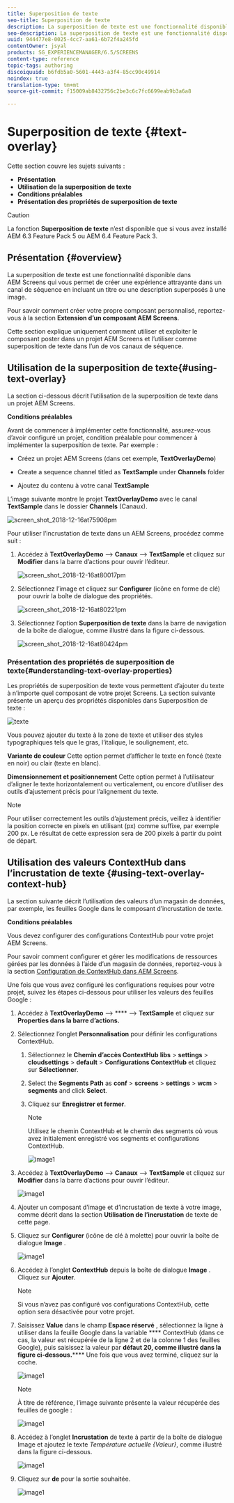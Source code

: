 ```yaml
---
title: Superposition de texte
seo-title: Superposition de texte
description: La superposition de texte est une fonctionnalité disponible dans AEM Screens qui vous permet de créer une expérience attrayante dans un canal de séquence en incluant un titre ou une description superposés à une image. Consultez cette page pour en savoir plus.
seo-description: La superposition de texte est une fonctionnalité disponible dans AEM Screens qui vous permet de créer une expérience attrayante dans un canal de séquence en incluant un titre ou une description superposés à une image. Consultez cette page pour en savoir plus.
uuid: 944477e8-0025-4cc7-aa61-6b72f4a245fd
contentOwner: jsyal
products: SG_EXPERIENCEMANAGER/6.5/SCREENS
content-type: reference
topic-tags: authoring
discoiquuid: b6fdb5a0-5601-4443-a3f4-85cc90c49914
noindex: true
translation-type: tm+mt
source-git-commit: f15009ab8432756c2be3c6c7fc6699eab9b3a6a8

---
```



# Superposition de texte {#text-overlay}

Cette section couvre les sujets suivants :

* **Présentation**
* **Utilisation de la superposition de texte**
* **Conditions préalables**
* **Présentation des propriétés de superposition de texte**

>[!CAUTION]
>
>La fonction **Superposition de texte** n’est disponible que si vous avez installé AEM 6.3 Feature Pack 5 ou AEM 6.4 Feature Pack 3.

## Présentation {#overview}

La superposition de texte est une fonctionnalité disponible dans AEM Screens qui vous permet de créer une expérience attrayante dans un canal de séquence en incluant un titre ou une description superposés à une image.

Pour savoir comment créer votre propre composant personnalisé, reportez-vous à la section **Extension d’un composant AEM Screens**.

Cette section explique uniquement comment utiliser et exploiter le composant poster dans un projet AEM Screens et l’utiliser comme superposition de texte dans l’un de vos canaux de séquence.

## Utilisation de la superposition de texte{#using-text-overlay}

La section ci-dessous décrit l’utilisation de la superposition de texte dans un projet AEM Screens.

**Conditions préalables**

Avant de commencer à implémenter cette fonctionnalité, assurez-vous d’avoir configuré un projet, condition préalable pour commencer à implémenter la superposition de texte. Par exemple :

* Créez un projet AEM Screens (dans cet exemple, **TextOverlayDemo**)

* Create a sequence channel titled as **TextSample** under **Channels** folder

* Ajoutez du contenu à votre canal **TextSample**

L’image suivante montre le projet **TextOverlayDemo** avec le canal **TextSample** dans le dossier **Channels** (Canaux).

![screen_shot_2018-12-16at75908pm](assets/screen_shot_2018-12-16at75908pm.png)

Pour utiliser l’incrustation de texte dans un AEM Screens, procédez comme suit :

1. Accédez à **TextOverlayDemo** —> **Canaux** —> **TextSample** et cliquez sur **Modifier** dans la barre d’actions pour ouvrir l’éditeur.

   ![screen_shot_2018-12-16at80017pm](assets/screen_shot_2018-12-16at80017pm.png)

1. Sélectionnez l’image et cliquez sur **Configurer** (icône en forme de clé) pour ouvrir la boîte de dialogue des propriétés.

   ![screen_shot_2018-12-16at80221pm](assets/screen_shot_2018-12-16at80221pm.png)

1. Sélectionnez l’option **Superposition de texte** dans la barre de navigation de la boîte de dialogue, comme illustré dans la figure ci-dessous.

   ![screen_shot_2018-12-16at80424pm](assets/screen_shot_2018-12-16at80424pm.png)

### Présentation des propriétés de superposition de texte{#understanding-text-overlay-properties}

Les propriétés de superposition de texte vous permettent d’ajouter du texte à n’importe quel composant de votre projet Screens. La section suivante présente un aperçu des propriétés disponibles dans Superposition de texte :

![texte](assets/text.gif)

Vous pouvez ajouter du texte à la zone de texte et utiliser des styles typographiques tels que le gras, l’italique, le soulignement, etc.

**Variante de couleur** Cette option permet d’afficher le texte en foncé (texte en noir) ou clair (texte en blanc).

**Dimensionnement et positionnement** Cette option permet à l’utilisateur d’aligner le texte horizontalement ou verticalement, ou encore d’utiliser des outils d’ajustement précis pour l’alignement du texte.

>[!NOTE]
>
>Pour utiliser correctement les outils d’ajustement précis, veillez à identifier la position correcte en pixels en utilisant (px) comme suffixe, par exemple 200 px. Le résultat de cette expression sera de 200 pixels à partir du point de départ.

## Utilisation des valeurs ContextHub dans l’incrustation de texte {#using-text-overlay-context-hub}

La section suivante décrit l’utilisation des valeurs d’un magasin de données, par exemple, les feuilles Google dans le composant d’incrustation de texte.

**Conditions préalables**

Vous devez configurer des configurations ContextHub pour votre projet AEM Screens.

Pour savoir comment configurer et gérer les modifications de ressources gérées par les données à l’aide d’un magasin de données, reportez-vous à la section [Configuration de ContextHub dans AEM Screens](https://docs.adobe.com/content/help/en/experience-manager-screens/user-guide/developing/configuring-context-hub.html).

Une fois que vous avez configuré les configurations requises pour votre projet, suivez les étapes ci-dessous pour utiliser les valeurs des feuilles Google :

1. Accédez à **TextOverlayDemo** —> **** —> **TextSample** et cliquez sur **Properties dans la barre d’actions.**

1. Sélectionnez l’onglet **Personnalisation** pour définir les configurations ContextHub.

   1. Sélectionnez le **Chemin d’accès ContextHub** **libs** > **settings** > **cloudsettings** > **default** > **Configurations ContextHub** et cliquez sur **Sélectionner**.

   1. Select the **Segments Path** as **conf** > **screens** > **settings** > **wcm** > **segments** and click **Select**.

   1. Cliquez sur **Enregistrer et fermer**.

      >[!NOTE]
      >
      >Utilisez le chemin ContextHub et le chemin des segments où vous avez initialement enregistré vos segments et configurations ContextHub.

      ![image1](/help/user-guide/assets/text-overlay/text-overlay8.png)

1. Accédez à **TextOverlayDemo** —> **Canaux** —> **TextSample** et cliquez sur **Modifier** dans la barre d’actions pour ouvrir l’éditeur.

   ![image1](/help/user-guide/assets/text-overlay/text-overlay1.png)

1. Ajouter un composant d’image et d’incrustation de texte à votre image, comme décrit dans la section **Utilisation de l’incrustation** de texte de cette page.

1. Cliquez sur **Configurer** (icône de clé à molette) pour ouvrir la boîte de dialogue **Image** .

   ![image1](/help/user-guide/assets/text-overlay/text-overlay4.png)

1. Accédez à l’onglet **ContextHub** depuis la boîte de dialogue **Image** . Cliquez sur **Ajouter**.

   >[!NOTE]
   >Si vous n’avez pas configuré vos configurations ContextHub, cette option sera désactivée pour votre projet.

1. Saisissez **Value** dans le champ **Espace réservé** , sélectionnez la ligne à utiliser dans la feuille Google dans la variable **** ContextHub (dans ce cas, la valeur est récupérée de la ligne 2 et de la colonne 1 des feuilles Google), puis saisissez la valeur par **défaut 20, comme illustré dans la figure ci-dessous.****** Une fois que vous avez terminé, cliquez sur la coche.

   ![image1](/help/user-guide/assets/text-overlay/text-overlay5.png)

   >[!NOTE]
   >À titre de référence, l’image suivante présente la valeur récupérée des feuilles de google :

   ![image1](/help/user-guide/assets/text-overlay/text-overlay6.png)

1. Accédez à l’onglet **Incrustation** de texte à partir de la boîte de dialogue Image et ajoutez le texte *Température actuelle {Valeur}*, comme illustré dans la figure ci-dessous.

   ![image1](/help/user-guide/assets/text-overlay/text-overlay7.png)

1. Cliquez sur **de** pour  la sortie souhaitée.

   ![image1](/help/user-guide/assets/text-overlay/text-overlay10.png)















